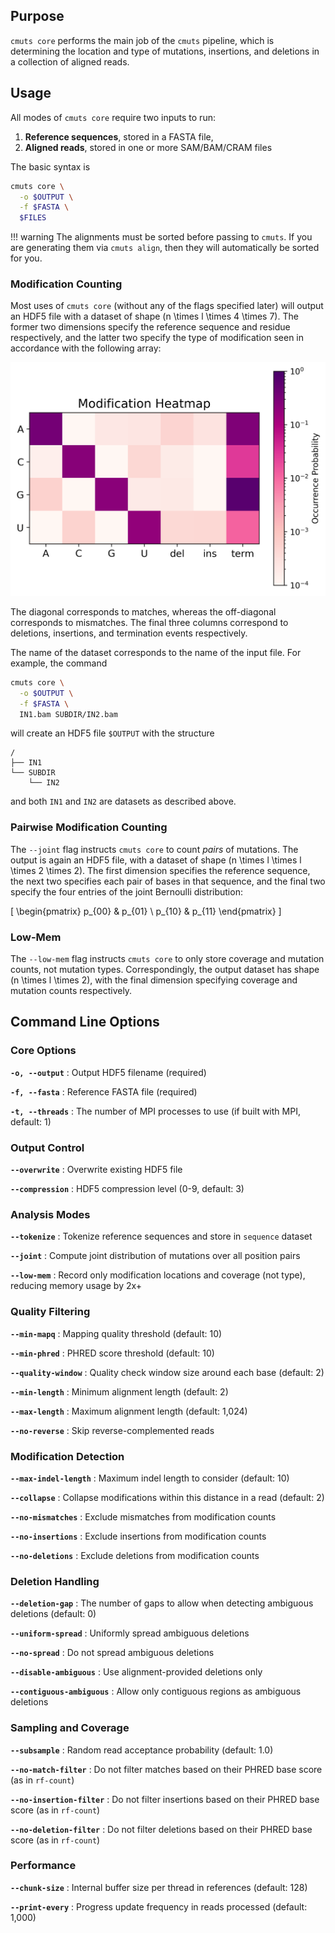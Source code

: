 ## Purpose

`cmuts core` performs the main job of the `cmuts` pipeline, which is determining the location and type of mutations, insertions, and deletions in a collection of aligned reads.

## Usage

All modes of `cmuts core` require two inputs to run:

1. **Reference sequences**, stored in a FASTA file,
2. **Aligned reads**, stored in one or more SAM/BAM/CRAM files

The basic syntax is
```bash
cmuts core \
  -o $OUTPUT \
  -f $FASTA \
  $FILES
```

!!! warning
    The alignments must be sorted before passing to `cmuts`. If you are generating them via `cmuts align`, then they will automatically be sorted for you.

### Modification Counting

Most uses of `cmuts core` (without any of the flags specified later) will output an HDF5 file with a dataset of shape \(n \times l \times 4 \times 7\). The former two dimensions specify the reference sequence and residue respectively, and the latter two specify the type of modification seen in accordance with the following array:

![cmuts core heatmap](../figures/heatmap.png)

The diagonal corresponds to matches, whereas the off-diagonal corresponds to mismatches. The final three columns correspond to deletions, insertions, and termination events respectively.

The name of the dataset corresponds to the name of the input file. For example, the command

```bash
cmuts core \
  -o $OUTPUT \
  -f $FASTA \
  IN1.bam SUBDIR/IN2.bam
```

will create an HDF5 file `$OUTPUT` with the structure

```
/
├── IN1
└── SUBDIR
    └── IN2
```

and both `IN1` and `IN2` are datasets as described above. 

### Pairwise Modification Counting

The `--joint` flag instructs `cmuts core` to count *pairs* of mutations. The output is again an HDF5 file, with a dataset of shape \(n \times l \times l \times 2 \times 2\). The first dimension specifies the reference sequence, the next two specifies each pair of bases in that sequence, and the final two specify the four entries of the joint Bernoulli distribution:

\[
\begin{pmatrix}
p_{00} & p_{01} \\ p_{10} & p_{11}
\end{pmatrix}
\]

### Low-Mem

The `--low-mem` flag instructs `cmuts core` to only store coverage and mutation counts, not mutation types. Correspondingly, the output dataset has shape \(n \times l \times 2\), with the final dimension specifying coverage and mutation counts respectively.

## Command Line Options

### Core Options

**`-o, --output`** : Output HDF5 filename (required)

**`-f, --fasta`** : Reference FASTA file (required)

**`-t, --threads`** : The number of MPI processes to use (if built with MPI, default: 1)

### Output Control

**`--overwrite`** : Overwrite existing HDF5 file

**`--compression`** : HDF5 compression level (0-9, default: 3)

### Analysis Modes

**`--tokenize`** : Tokenize reference sequences and store in `sequence` dataset

**`--joint`** : Compute joint distribution of mutations over all position pairs

**`--low-mem`** : Record only modification locations and coverage (not type), reducing memory usage by 2x+

### Quality Filtering

**`--min-mapq`** : Mapping quality threshold (default: 10)

**`--min-phred`** : PHRED score threshold (default: 10)

**`--quality-window`** : Quality check window size around each base (default: 2)

**`--min-length`** : Minimum alignment length (default: 2)

**`--max-length`** : Maximum alignment length (default: 1,024)

**`--no-reverse`** : Skip reverse-complemented reads

### Modification Detection

**`--max-indel-length`** : Maximum indel length to consider (default: 10)

**`--collapse`** : Collapse modifications within this distance in a read (default: 2)

**`--no-mismatches`** : Exclude mismatches from modification counts

**`--no-insertions`** : Exclude insertions from modification counts

**`--no-deletions`** : Exclude deletions from modification counts

### Deletion Handling

**`--deletion-gap`** : The number of gaps to allow when detecting ambiguous deletions (default: 0)

**`--uniform-spread`** : Uniformly spread ambiguous deletions

**`--no-spread`** : Do not spread ambiguous deletions

**`--disable-ambiguous`** : Use alignment-provided deletions only

**`--contiguous-ambiguous`** : Allow only contiguous regions as ambiguous deletions

### Sampling and Coverage

**`--subsample`** : Random read acceptance probability (default: 1.0)

**`--no-match-filter`** : Do not filter matches based on their PHRED base score (as in `rf-count`)

**`--no-insertion-filter`** : Do not filter insertions based on their PHRED base score (as in `rf-count`)

**`--no-deletion-filter`** : Do not filter deletions based on their PHRED base score (as in `rf-count`)

### Performance

**`--chunk-size`** : Internal buffer size per thread in references (default: 128)

**`--print-every`** : Progress update frequency in reads processed (default: 1,000)
